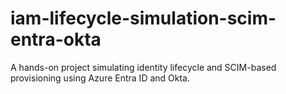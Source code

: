 # iam-lifecycle-simulation-scim-entra-okta
A hands-on project simulating identity lifecycle and SCIM-based provisioning using Azure Entra ID and Okta.
